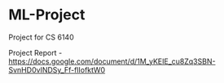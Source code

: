 # ML-Project
Project for CS 6140


Project Report - https://docs.google.com/document/d/1M_yKEIE_cu8Zq3SBN-SvnHD0vINDSy_Ff-flIofktW0
